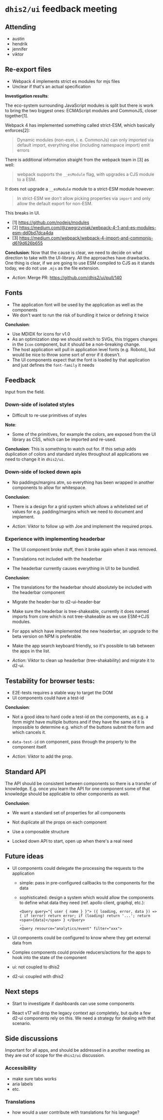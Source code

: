 # `dhis2/ui` feedback meeting

## Attending

- austin
- hendrik
- jennifer
- viktor

## Re-export files

- Webpack 4 implements strict es modules for mjs files
- Unclear if that's an actual specification

**Investigation results**: 

The eco-system surrounding JavaScript modules is split but there is work
to bring the two biggest ones: ECMAScript modules and CommonJS, closer
together[1].

Webpack 4 has implemented something called strict-ESM, which basically
enforces[2]:

>Dynamic modules (non-esm, i. e. CommonJs) can only imported via default
>import, everything else (including namespace import) emit errors

There is additional information straight from the webpack team in [3] as
well: 

>webpack supports the `__esModule` flag, with upgrades a CJS module to a ESM.

It does not upgrade a `__esModule` module to a strict-ESM module
however:

>In strict-ESM we don’t allow picking properties via `import` and only
>allow the default export for non-ESM.

This breaks in UI.

- [1] https://github.com/nodejs/modules
- [2] https://medium.com/@zwegrzyniak/webpack-4-1-and-es-modules-esm-dd0bd7dca4da
- [3] https://medium.com/webpack/webpack-4-import-and-commonjs-d619d626b655

**Conclusion**: Now that the cause is clear, we need to decide on what
direction to take with the UI-library. All the approaches have drawbacks.
One thing is clear, if we are going to use ESM compiled to CJS as it
stands today, we do not use `.mjs` as the file extension.

- _Action_: Merge PR: https://github.com/dhis2/ui/pull/140

## Fonts

- The application font will be used by the application as well as the
  components
- We don't want to run the risk of bundling it twice or defining it
  twice

**Conclusion**:

- Use MDIDX for icons for v1.0
- As an optimization step we should switch to SVGs, this triggers
  changes in the `Icon` component, but it should be a non-breaking
  change.
- The host application will pull in application level fonts (e.g.
  Roboto), but would be nice to throw some sort of error if it doesn't.
- The UI components expect that the font is loaded by that application
  and just defines the `font-family` it needs

## Feedback

Input from the field.

### Down-side of isolated styles

- Difficult to re-use primitives of styles

**Note**:

- Some of the primitives, for example the colors, are exposed from the
  UI library as CSS, which can be imported and re-used.

**Conclusion**: This is something to watch out for. If this setup adds
duplication of colors and standard styles throughout all applications we
need to change it in `dhis2/ui`.

### Down-side of locked down apis

- No paddings/margins atm, so everything has been wrapped in another
  components to allow for whitespace.

**Conclusion**:

- There is a design for a grid system which allows a whitelisted set of
  values for e.g. padding/margins which we need to document and
  implement.

- _Action_: Viktor to follow up with Joe and implement the required props.

### Experience with implementing headerbar

- The UI component broke stuff, then it broke again when it was removed.

- Translations not included with the headerbar

- The headerbar currently causes everything in UI to be bundled.

**Conclusion**:

- The translations for the headerbar should absolutely be included with
  the headerbar component

- Migrate the header-bar to d2-ui-header-bar

- Make sure the headerbar is tree-shakeable, currently it does named
  imports from core which is not tree-shakeable as we use ESM->CJS
  modules.

- For apps which have implemented the new headerbar, an upgrade to the
  beta version on NPM is preferable.

- Make the app search keyboard friendly, so it's possible to tab between
  the apps in the list.

- _Action_: Viktor to clean up headerbar (tree-shakability) and migrate it
  to d2-ui.

## Testability for browser tests:

- E2E-tests requires a stable way to target the DOM
- UI components could have a test-id

**Conclusion**:

- Not a good idea to hard code a test-id on the components, as e.g. a
  form might have multiple buttons and if they have the same id it is
  impossible to determine e.g. which of the buttons submit the form and
  which cancels it.

- `data-test-id` on component, pass through the property to the
  component itself.

- _Action_: Viktor to add the prop.

## Standard API

The API should be consistent between components so there is a transfer
of knowledge. E.g. once you learn the API for one component some of that
knowledge should be applicable to other components as well.

**Conclusion**:

- We want a standard set of properties for all components

- Not duplicate all the props on each component

- Use a composable structure

- Locked down API to start, open up when there's a real need

## Future ideas

- UI components could delegate the processing the requests to the
  application

  - simple: pass in pre-configured callbacks to the components for the
    data

  - sophisticated: design a system which would allow the components to
    define what data they need (ref. apollo client, graphql, etc.):

    ```
    <Query query="{ user { name } }"> ({ loading, error, data }) => { if (error) return error; if (loading) return '...'; return <span>{data}</span> } </Query>
    ..
    <Query resource="analytics/event" filter="xxx">
    ```

- UI components could be configured to know where they get external data
  from

- Complex components could provide reducers/actions for the apps to hook
  into the state of the component

- ui: not coupled to dhis2

- d2-ui: coupled with dhis2

## Next steps

- Start to investigate if dashboards can use some components

- React v17 will drop the legacy context api completely, but quite a few
  d2-ui components rely on this. We need a strategy for dealing with
  that scenario.

## Side discussions

Important for all apps, and should be addressed in a another meeting as
they are out of scope for the `dhis2/ui` discussion.

### Accessibility

- make sure tabs works
- aria labels
- etc.

### Translations

- how would a user contribute with translations for his language?
